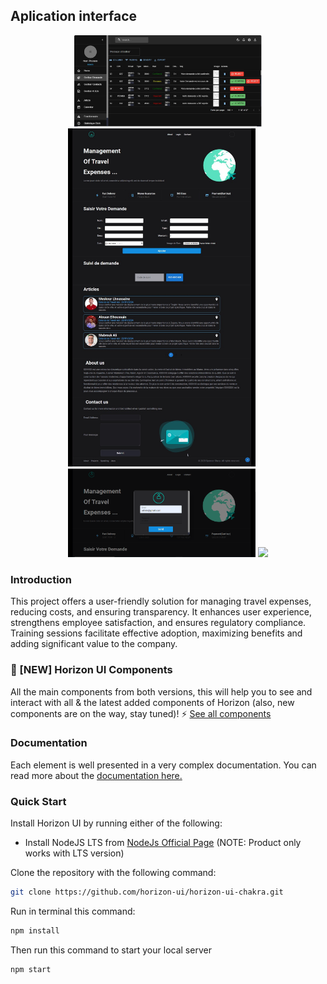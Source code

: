 
## Aplication interface

<div align="center"> 
  <img src="screenshoots/1.jpeg" width="300"> 
  <img src="screenshoots/11.jpeg" width="300"> 
     &nbsp;&nbsp;&nbsp;&nbsp;
  <img src="screenshoots/13.png" width="300">  
   <img src="screenshoots/2.png" width="300">  
   
</div> 

### Introduction

This project offers a user-friendly solution for managing travel expenses, reducing costs, and ensuring transparency. It enhances user experience, strengthens employee satisfaction, and ensures regulatory compliance. Training sessions facilitate effective adoption, maximizing benefits and adding significant value to the company.

### 🎉 [NEW] Horizon UI Components
All the main components from both versions, this will help you to see and interact with all & the latest added components of Horizon (also, new components are on the way, stay tuned)! ⚡️
<a href="https://horizon-ui.com/components/?ref=readme-horizon" target="_blank">See all components</a>


### Documentation

Each element is well presented in a very complex documentation. You can read
more about the <a href="https://horizon-ui.com/documentation/docs/introduction?ref=readme-horizon" target="_blank">documentation
here.</a>

### Quick Start

Install Horizon UI by running either of the following:

- Install NodeJS LTS from
  [NodeJs Official Page](https://nodejs.org/en/?ref=horizon-documentation)
  (NOTE: Product only works with LTS version)

Clone the repository with the following command:

```bash
git clone https://github.com/horizon-ui/horizon-ui-chakra.git
```

Run in terminal this command:

```bash
npm install
```

Then run this command to start your local server

```bash
npm start
```
